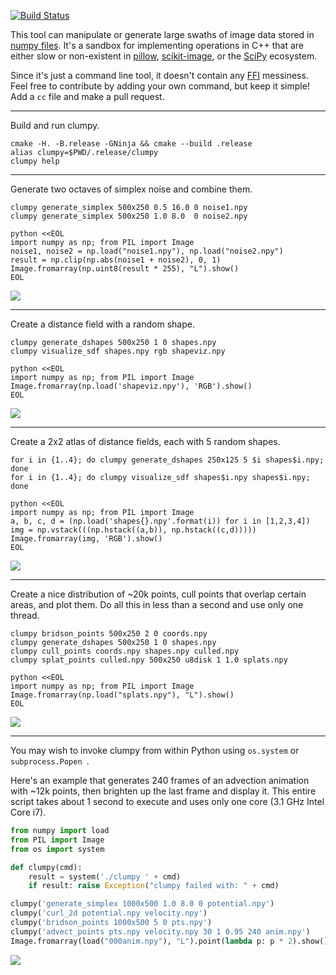 [![Build Status](https://travis-ci.org/prideout/clumpy.svg?branch=master)](https://travis-ci.org/prideout/clumpy)

This tool can manipulate or generate large swaths of image data stored in [numpy
files](https://docs.scipy.org/doc/numpy/neps/npy-format.html). It's a sandbox for implementing
operations in C++ that are either slow or non-existent in [pillow](https://python-pillow.org/),
[scikit-image](http://scikit-image.org/), or the [SciPy](https://www.scipy.org/) ecosystem.

Since it's just a command line tool, it doesn't contain any
[FFI](https://en.wikipedia.org/wiki/Foreign_function_interface) messiness. Feel free to contribute
by adding your own command, but keep it simple! Add a `cc` file and make a pull request.

---

Build and run clumpy.

    cmake -H. -B.release -GNinja && cmake --build .release
    alias clumpy=$PWD/.release/clumpy
    clumpy help

---

Generate two octaves of simplex noise and combine them.

    clumpy generate_simplex 500x250 0.5 16.0 0 noise1.npy
    clumpy generate_simplex 500x250 1.0 8.0  0 noise2.npy

    python <<EOL
    import numpy as np; from PIL import Image
    noise1, noise2 = np.load("noise1.npy"), np.load("noise2.npy")
    result = np.clip(np.abs(noise1 + noise2), 0, 1)
    Image.fromarray(np.uint8(result * 255), "L").show()
    EOL

<img src="https://github.com/prideout/clumpy/raw/master/extras/example1.png">

---

Create a distance field with a random shape.

    clumpy generate_dshapes 500x250 1 0 shapes.npy
    clumpy visualize_sdf shapes.npy rgb shapeviz.npy

    python <<EOL
    import numpy as np; from PIL import Image
    Image.fromarray(np.load('shapeviz.npy'), 'RGB').show()
    EOL

<img src="https://github.com/prideout/clumpy/raw/master/extras/example2.png">

---

Create a 2x2 atlas of distance fields, each with 5 random shapes.

    for i in {1..4}; do clumpy generate_dshapes 250x125 5 $i shapes$i.npy; done
    for i in {1..4}; do clumpy visualize_sdf shapes$i.npy shapes$i.npy; done
    
    python <<EOL
    import numpy as np; from PIL import Image
    a, b, c, d = (np.load('shapes{}.npy'.format(i)) for i in [1,2,3,4])
    img = np.vstack(((np.hstack((a,b)), np.hstack((c,d)))))
    Image.fromarray(img, 'RGB').show()
    EOL

<img src="https://github.com/prideout/clumpy/raw/master/extras/example3.png">

---

Create a nice distribution of ~20k points, cull points that overlap certain areas, and plot them. Do
all this in less than a second and use only one thread.

    clumpy bridson_points 500x250 2 0 coords.npy
    clumpy generate_dshapes 500x250 1 0 shapes.npy
    clumpy cull_points coords.npy shapes.npy culled.npy
    clumpy splat_points culled.npy 500x250 u8disk 1 1.0 splats.npy

    python <<EOL
    import numpy as np; from PIL import Image
    Image.fromarray(np.load("splats.npy"), "L").show()
    EOL

<img src="https://github.com/prideout/clumpy/raw/master/extras/example4.png">

---

You may wish to invoke clumpy from within Python using `os.system` or `subprocess.Popen `.

Here's an example that generates 240 frames of an advection animation with ~12k points, then
brighten up the last frame and display it. This entire script takes about 1 second to execute and
uses only one core (3.1 GHz Intel Core i7).

```python
from numpy import load
from PIL import Image
from os import system

def clumpy(cmd):
    result = system('./clumpy ' + cmd)
    if result: raise Exception("clumpy failed with: " + cmd)

clumpy('generate_simplex 1000x500 1.0 8.0 0 potential.npy')
clumpy('curl_2d potential.npy velocity.npy')
clumpy('bridson_points 1000x500 5 0 pts.npy')
clumpy('advect_points pts.npy velocity.npy 30 1 0.95 240 anim.npy')
Image.fromarray(load("000anim.npy"), "L").point(lambda p: p * 2).show()
```

<img src="https://github.com/prideout/clumpy/raw/master/extras/example5.png">

<!--

TODO
    
continue blog article
    quiver:
    https://matplotlib.org/gallery/images_contours_and_fields/quiver_demo.html#sphx-glr-gallery-images-contours-and-fields-quiver-demo-py

heman color island but without lighting
    shouldn't require any new functionality
    could be a python-first example.
    # Should this function throw if system returns nonzero?
    def clumpy(cmd):
        os.system('./clumpy ' + cmd)
    search for  "color lookup" here:
        https://docs.scipy.org/doc/numpy-1.12.0/user/basics.indexing.html
    look at pillow example here (although it should have h=1, then resize)
        https://stackoverflow.com/questions/25668828/how-to-create-colour-gradient-in-python
    clumpy('advect_points pts.npy velocity.npy ' +
        '{step_size} {kernel_size} {decay} {nframes} anim.npy'.format(
            step_size = 399,
            kernel_size = 1,
            decay = 0.9,
            nframes = 240
        ))

grayscale island waves sequence
    could perhaps use multiprocessing
    https://github.com/prideout/reba-island

lighting / AO...  make the streamlines look like 3D tadpoles?

"Import a bitmap, generate a distance field from it, add noise, and export."

clumpy generate_svg <input_file> <output_file>

angles_to_vectors <input_file> <output_file>
    https://docs.scipy.org/doc/numpy/reference/routines.math.html

variable_blur
    https://github.com/scipy/scipy/blob/master/scipy/ndimage/filters.py#L213

gradient_magnitude (similar to curl2d)
    https://docs.scipy.org/doc/numpy/reference/routines.math.html

https://blind.guru/simple_cxx11_workqueue.html
    
-->
